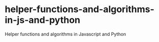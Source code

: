 # helper-functions-and-algorithms-in-js-and-python
Helper functions and algorithms in Javascript and Python
